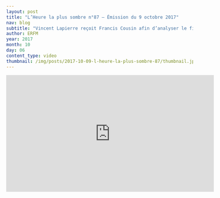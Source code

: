 ```yaml
---
layout: post
title: "L’Heure la plus sombre n°87 – Émission du 9 octobre 2017"
nav: blog
subtitle: "Vincent Lapierre reçoit Francis Cousin afin d’analyser le film Le Jeune Karl Marx réalisé par Raoul Peck."
author: ERFM
year: 2017
month: 10
day: 06
content_type: video
thumbnail: /img/posts/2017-10-09-l-heure-la-plus-sombre-87/thumbnail.jpg
---
```


<div class="youtube-video">
    <iframe width="560" height="315"
        src="https://www.youtube-nocookie.com/embed/0I4scssnlu8?rel=0"
        frameborder="0" allowfullscreen>
    </iframe>
</div>
